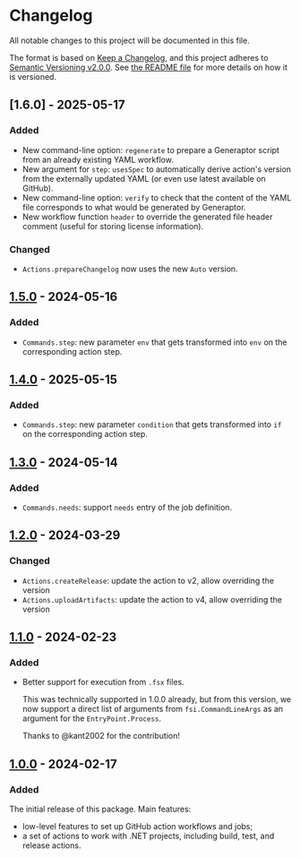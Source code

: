 <!--
SPDX-FileCopyrightText: 2024-2025 Friedrich von Never <friedrich@fornever.me>

SPDX-License-Identifier: MIT
-->
Changelog
=========
All notable changes to this project will be documented in this file.

The format is based on [Keep a Changelog][keep-a-changelog], and this project adheres to [Semantic Versioning v2.0.0][semver]. See [the README file][docs.readme] for more details on how it is versioned.

## [1.6.0] - 2025-05-17
### Added
- New command-line option: `regenerate` to prepare a Generaptor script from an already existing YAML workflow.
- New argument for `step`: `usesSpec` to automatically derive action's version from the externally updated YAML (or even use latest available on GitHub).
- New command-line option: `verify` to check that the content of the YAML file corresponds to what would be generated by Generaptor.
- New workflow function `header` to override the generated file header comment (useful for storing license information).

### Changed
- `Actions.prepareChangelog` now uses the new `Auto` version.

## [1.5.0] - 2024-05-16
### Added
- `Commands.step`: new parameter `env` that gets transformed into `env` on the corresponding action step.

## [1.4.0] - 2025-05-15
### Added
- `Commands.step`: new parameter `condition` that gets transformed into `if` on the corresponding action step.

## [1.3.0] - 2024-05-14
### Added
- `Commands.needs`: support `needs` entry of the job definition.

## [1.2.0] - 2024-03-29
### Changed
- `Actions.createRelease`: update the action to v2, allow overriding the version
- `Actions.uploadArtifacts`: update the action to v4, allow overriding the version

## [1.1.0] - 2024-02-23
### Added
- Better support for execution from `.fsx` files.

  This was technically supported in 1.0.0 already, but from this version, we now support a direct list of arguments from `fsi.CommandLineArgs` as an argument for the `EntryPoint.Process`.

  Thanks to @kant2002 for the contribution!

## [1.0.0] - 2024-02-17
### Added
The initial release of this package. Main features:
- low-level features to set up GitHub action workflows and jobs;
- a set of actions to work with .NET projects, including build, test, and release actions.

[docs.readme]: README.md
[keep-a-changelog]: https://keepachangelog.com/en/1.0.0/
[semver]: https://semver.org/spec/v2.0.0.html

[1.0.0]: https://github.com/ForNeVeR/Generaptor/releases/tag/v1.0.0
[1.1.0]: https://github.com/ForNeVeR/Generaptor/compare/v1.0.0...v1.1.0
[1.2.0]: https://github.com/ForNeVeR/Generaptor/compare/v1.1.0...v1.2.0
[1.3.0]: https://github.com/ForNeVeR/Generaptor/compare/v1.2.0...v1.3.0
[1.4.0]: https://github.com/ForNeVeR/Generaptor/compare/v1.3.0...v1.4.0
[1.5.0]: https://github.com/ForNeVeR/Generaptor/compare/v1.4.0...v1.5.0
[Unreleased]: https://github.com/ForNeVeR/Generaptor/compare/v1.5.0...HEAD

